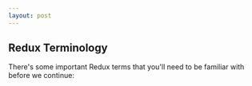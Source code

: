 ```yaml
---
layout: post
---
```


## Redux Terminology

There's some important Redux terms that you'll need to be familiar with before we continue:
